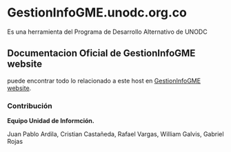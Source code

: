 # GestionInfoGME.unodc.org.co 

Es una herramienta del Programa de Desarrollo Alternativo de UNODC

## Documentacion Oficial de GestionInfoGME website

puede encontrar todo lo relacionado a este host en  [GestionInfoGME website](http://gestioninfo.unodc.org.co).

### Contribución

**Equipo Unidad de Informción.**

Juan Pablo Ardila,
Cristian Castañeda, 
Rafael Vargas,
William Galvis, 
Gabriel Rojas






